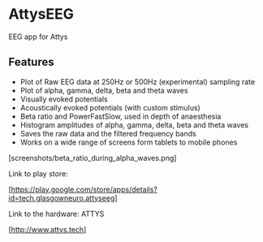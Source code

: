 # AttysEEG

EEG app for Attys

## Features

* Plot of Raw EEG data at 250Hz or 500Hz (experimental) sampling rate
* Plot of alpha, gamma, delta, beta and theta waves
* Visually evoked potentials
* Acoustically evoked potentials (with custom stimulus)
* Beta ratio and PowerFastSlow, used in depth of anaesthesia
* Histogram amplitudes of alpha, gamma, delta, beta and theta waves
* Saves the raw data and the filtered frequency bands
* Works on a wide range of screens form tablets to mobile phones

[screenshots/beta_ratio_during_alpha_waves.png]

Link to play store:

[https://play.google.com/store/apps/details?id=tech.glasgowneuro.attyseeg]


Link to the hardware: ATTYS

[http://www.attys.tech]
